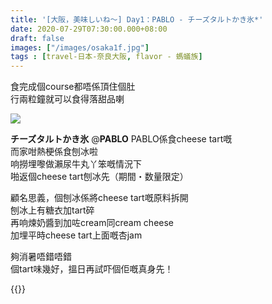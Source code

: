 ```yaml
---
title: '[大阪，美味しいね～] Day1：PABLO - チーズタルトかき氷*'
date: 2020-07-29T07:30:00.000+08:00
draft: false
images: ["/images/osaka1f.jpg"]
tags : [travel-日本-奈良大阪, flavor - 螞蟻族]
---
```


食完成個course都唔係頂住個肚  
行兩粒鐘就可以食得落甜品喇

![](/images/osaka1f1.jpg)

**チーズタルトかき氷** @**PABLO** 
PABLO係食cheese tart嘅  
而家咁熱梗係食刨冰啦  
响撈埋嚟做瀨尿牛丸丫笨嘅情況下  
啪返個cheese tart刨冰先（期間・数量限定） 

顧名思義，個刨冰係將cheese tart嘅原料拆開  
刨冰上有糖衣加tart碎  
再响煉奶醬到加咗cream同cream cheese   
加埋平時cheese tart上面嘅杏jam  

夠消暑唔錯唔錯  
個tart味幾好，搵日再試吓個佢嘅真身先！  

{{<osaka>}}
